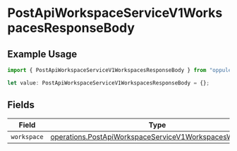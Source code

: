 # PostApiWorkspaceServiceV1WorkspacesResponseBody

## Example Usage

```typescript
import { PostApiWorkspaceServiceV1WorkspacesResponseBody } from "oppulence-backend-sdk/models/operations";

let value: PostApiWorkspaceServiceV1WorkspacesResponseBody = {};
```

## Fields

| Field                                                                                                                              | Type                                                                                                                               | Required                                                                                                                           | Description                                                                                                                        |
| ---------------------------------------------------------------------------------------------------------------------------------- | ---------------------------------------------------------------------------------------------------------------------------------- | ---------------------------------------------------------------------------------------------------------------------------------- | ---------------------------------------------------------------------------------------------------------------------------------- |
| `workspace`                                                                                                                        | [operations.PostApiWorkspaceServiceV1WorkspacesWorkspace](../../models/operations/postapiworkspaceservicev1workspacesworkspace.md) | :heavy_minus_sign:                                                                                                                 | N/A                                                                                                                                |